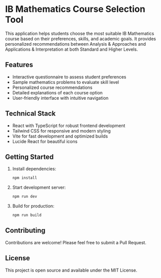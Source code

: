 # IB Mathematics Course Selection Tool

This application helps students choose the most suitable IB Mathematics course based on their preferences, skills, and academic goals. It provides personalized recommendations between Analysis & Approaches and Applications & Interpretation at both Standard and Higher Levels.

## Features

- Interactive questionnaire to assess student preferences
- Sample mathematics problems to evaluate skill level
- Personalized course recommendations
- Detailed explanations of each course option
- User-friendly interface with intuitive navigation

## Technical Stack

- React with TypeScript for robust frontend development
- Tailwind CSS for responsive and modern styling
- Vite for fast development and optimized builds
- Lucide React for beautiful icons

## Getting Started

1. Install dependencies:
   ```bash
   npm install
   ```

2. Start development server:
   ```bash
   npm run dev
   ```

3. Build for production:
   ```bash
   npm run build
   ```

## Contributing

Contributions are welcome! Please feel free to submit a Pull Request.

## License

This project is open source and available under the MIT License.